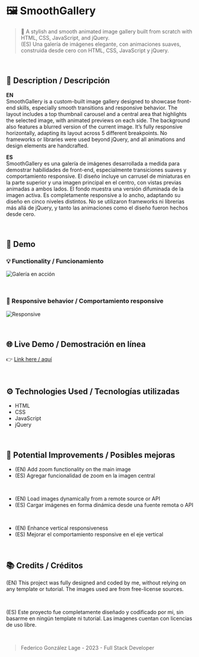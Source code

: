 # 🖼️ SmoothGallery

> 🌟 A stylish and smooth animated image gallery built from scratch with HTML, CSS, JavaScript, and jQuery.  
> (ES) Una galería de imágenes elegante, con animaciones suaves, construida desde cero con HTML, CSS, JavaScript y jQuery.

<br>

## 📌 Description / Descripción

**EN**  
SmoothGallery is a custom-built image gallery designed to showcase front-end skills, especially smooth transitions and responsive behavior. The layout includes a top thumbnail carousel and a central area that highlights the selected image, with animated previews on each side. The background also features a blurred version of the current image. It’s fully responsive horizontally, adapting its layout across 5 different breakpoints. No frameworks or libraries were used beyond jQuery, and all animations and design elements are handcrafted.

**ES**  
SmoothGallery es una galería de imágenes desarrollada a medida para demostrar habilidades de front-end, especialmente transiciones suaves y comportamiento responsive. El diseño incluye un carrusel de miniaturas en la parte superior y una imagen principal en el centro, con vistas previas animadas a ambos lados. El fondo muestra una versión difuminada de la imagen activa. Es completamente responsive a lo ancho, adaptando su diseño en cinco niveles distintos. No se utilizaron frameworks ni librerías más allá de jQuery, y tanto las animaciones como el diseño fueron hechos desde cero.

<br>

## 🎥 Demo

### 💡 Functionality / Funcionamiento
![Galería en acción](./demo1.gif)

<br>

### 📱 Responsive behavior / Comportamiento responsive
![Responsive](./demo2.gif)

<br>

## 🌐 Live Demo / Demostración en línea

👉 [Link here / aquí](https://codenamecoffee.github.io/SmoothGallery)

<br>

## ⚙️ Technologies Used / Tecnologías utilizadas

* HTML
* CSS
* JavaScript
* jQuery

<br>

## 🧠 Potential Improvements / Posibles mejoras

* (EN) Add zoom functionality on the main image
* (ES) Agregar funcionalidad de zoom en la imagen central

<br>
  
* (EN) Load images dynamically from a remote source or API
* (ES) Cargar imágenes en forma dinámica desde una fuente remota o API

<br>

* (EN) Enhance vertical responsiveness
* (ES) Mejorar el comportamiento responsive en el eje vertical   

<br>

## 📚 Credits / Créditos

(EN) This project was fully designed and coded by me, without relying on any template or tutorial. The images used are from free-license sources.

<br>

(ES) Este proyecto fue completamente diseñado y codificado por mi, sin basarme en ningún template ni tutorial. Las imagenes cuentan con licencias de uso libre. 

<br>

> Federico González Lage - 2023 - Full Stack Developer
